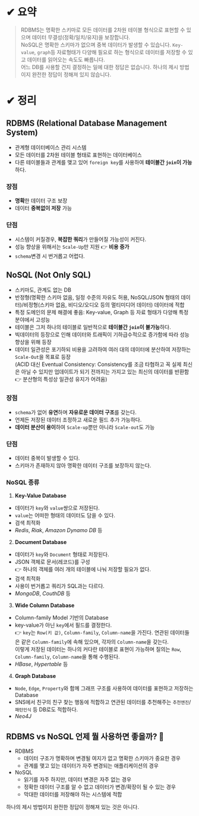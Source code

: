 # ✔ 요약
> RDBMS는 명확한 스키마로 모든 데이터를 2차원 테이블 형식으로 표현할 수 있으며 데이터 무결성(정확/일치/유지)을 보장합니다.  
NoSQL은 명확한 스키마가 없으며 중복 데이터가 발생할 수 있습니다. `Key-value`, `graph`등 자료형태가 다양해 필요로 하는 형식으로 데이터를 저장할 수 있고 데이터를 읽어오는 속도도 빠릅니다.  
어느 DB를 사용할 건지 결정하는 일에 대한 정답은 없습니다. 하나의 제시 방법이지 완전한 정답이 정해져 있지 않습니다.     

# ✔ 정리
## RDBMS (Relational Database Management System)
* 관계형 데이터베이스 관리 시스템
* 모든 데이터를 2차원 테이블 형태로 표현하는 데이터베이스
* 다른 테이블들과 관계를 맺고 있어 `foreign key`를 사용하여 **테이블간 `join`이 가능**하다.
### 장점
* **명확**한 데이터 구조 보장
* 데이터 **중복없이 저장** 가능
### 단점
* 시스템이 커질경우, **복잡한 쿼리**가 만들어질 가능성이 커진다.
* 성능 향상을 위해서는 `Scale-Up`만 지원 👉 **비용 증가**
* `schema`변경 시 번거롭고 어렵다.



## NoSQL (Not Only SQL)
* 스키마도, 관계도 없는 DB
* 반정형(명확한 스키마 없음, 일정 수준의 자유도 허용, NoSQL/JSON 형태의 데이터)/비정형(스키마 없음, 비디오/오디오 등의 멀티미디어 데이터) 데이터에 적합
* 특정 도메인의 문제 해결에 좋음: Key-value, Graph 등 자료 형태가 다양해 특정 분야에서 고성능
* 테이블은 그저 하나의 테이블로 일반적으로 **테이블간 `join`이 불가능**하다.
* 빅데이터의 등장으로 인해 데이터와 트래픽이 기하급수적으로 증가함에 따라 성능 향상을 위해 등장
* 데이터 일관성은 포기하되 비용을 고려하여 여러 대의 데이터에 분산하여 저장하는 `Scale-Out`을 목표로 등장  
  (ACID 대신 Eventual Consistency: Consistency를 조금 타협하고 꼭 실제 최신은 아닐 수 있지만 업데이트가 되기 전까지는 가지고 있는 최신의 데이터를 반환함 👉 분산형의 특성상 일관성 유지가 어려움)
### 장점
* `schema`가 없어 **유연**하며 **자유로운 데이터 구조**를 갖는다.
* 언제든 저장된 데이터 조정하고 새로운 필드 추가 가능하다.
* **데이터 분산이 용이**하여 `Scale-up`뿐만 아니라 `Scale-out`도 가능
### 단점
* 데이터 중복이 발생할 수 있다.
* 스키마가 존재하지 않아 명확한 데이터 구조를 보장하지 않는다.  

### NoSQL 종류

1. **Key-Value Database**
* 데이터가 `key`와 `value`쌍으로 저장된다.
* `value`는 어떠한 형태의 데이터도 담을 수 있다.
* 검색 최적화
* *Redis*, *Riak*, *Amazon Dynamo DB* 등

2. **Document Database**
* 데이터가 `key`와 `Document` 형태로 저장된다.
* JSON 객체로 문서(레코드)를 구성  
 👉 하나의 객체를 여러 개의 테이블에 나눠 저장할 필요가 없다.  
* 검색 최적화
* 사용이 번거롭고 쿼리가 SQL과는 다르다.
* *MongoDB*, *CouthDB* 등

3. **Wide Column Database**
* Column-family Model 기반의 Database
* key-value가 아닌 `key`에서 필드를 결정한다.  
  👉 `key`는 `Row(키 값)`, `Column-family`, `Column-name`을 가진다. 연관된 데이터들은 같은 `Column-family`에 속해 있으며, 각자의 `Column-name`을 갖는다.  
  이렇게 저장된 데이터는 하나의 커다란 테이블로 표현이 가능하며 질의는 `Row`, `Column-family`, `Column-name`을 통해 수행된다.
* *HBase*, *Hypertable* 등

4. **Graph Database**
* `Node`, `Edge`, `Property`와 함께 그래프 구조를 사용하여 데이터를 표현하고 저장하는 Database
* SNS에서 친구의 친구 찾는 행동에 적합하고 연관된 데이터를 추천해주는 `추천엔진`/`패턴인식` 등 DB로도 적합하다.
* *Neo4J*


## RDBMS vs NoSQL 언제 뭘 사용하면 좋을까? 🤔
* RDBMS
  * 데이터 구조가 명확하며 변경될 여지가 없고 명확한 스키마가 중요한 경우
  * 관계를 맺고 있는 데이터가 자주 변경되는 애플리케이션의 경우
* NoSQL
  * 읽기를 자주 하지만, 데이터 변경은 자주 없는 경우
  * 정확한 데이터 구조를 알 수 없고 데이터가 변경/확장이 될 수 있는 경우
  * 막대한 데이터를 저장해야 하는 시스템에 적합

하나의 제시 방법이지 완전한 정답이 정해져 있는 것은 아니다.

<BR/><BR/>

